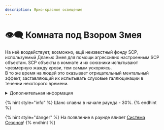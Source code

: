 ```yaml
---
description: Ярко-красное освещение
---
```


# 👁🗨 Комната под Взором Змея

На неё воздействует, возможно, ещё неизвестный фонду SCP, используемый Дланью Змея для помощи агрессивно настроенным SCP объектам. SCP объекты в комнате и их союзники испытывают чрезмерную жажду крови, тем самым ускоряясь.\
В то же время на людей это оказывает отрицательный ментальный эффект, заставляющий их испытывать слуховые галлюцинации в течении некоторого времени.

<details>

<summary>Дополнительная информация</summary>

* Помните, при любых расстройствах можно использовать SCP-500, чтобы избавиться от них.

</details>

{% hint style="info" %}
Шанс спавна в начале раунда - 30%.
{% endhint %}

{% hint style="danger" %}
На появление в раунде влияет [Система Сезонов](../server-systems/seasons-system/)!
{% endhint %}
